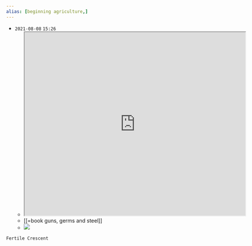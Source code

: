 ```yaml
---
alias: [beginning agriculture,]
---
```


- `2021-08-08`  `15:26`
	- <iframe src="https://en.wikipedia.org/wiki/Fertile_Crescent" width="600" height="500" ></iframe>
	- [[=book guns, germs and steel]]
	- ![](https://upload.wikimedia.org/wikipedia/commons/thumb/7/7b/Map_of_fertile_crescent.svg/260px-Map_of_fertile_crescent.svg.png)

```query
Fertile Crescent
```
